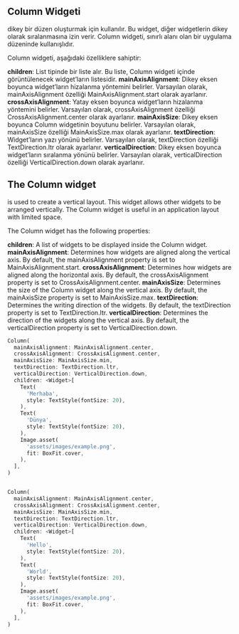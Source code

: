 ## Column Widgeti

dikey bir düzen oluşturmak için kullanılır. Bu widget, diğer widgetlerin dikey olarak sıralanmasına izin verir. Column widgeti, sınırlı alanı olan bir uygulama düzeninde kullanışlıdır.

Column widgeti, aşağıdaki özelliklere sahiptir:

**children**: List<Widget> tipinde bir liste alır. Bu liste, Column widgeti içinde görüntülenecek widget’ların listesidir.
**mainAxisAlignment**: Dikey eksen boyunca widget’ların hizalanma yöntemini belirler. Varsayılan olarak, mainAxisAlignment özelliği MainAxisAlignment.start olarak ayarlanır.
**crossAxisAlignment**: Yatay eksen boyunca widget’ların hizalanma yöntemini belirler. Varsayılan olarak, crossAxisAlignment özelliği CrossAxisAlignment.center olarak ayarlanır.
**mainAxisSize**: Dikey eksen boyunca Column widgetinin boyutunu belirler. Varsayılan olarak, mainAxisSize özelliği MainAxisSize.max olarak ayarlanır.
**textDirection**: Widget’ların yazı yönünü belirler. Varsayılan olarak, textDirection özelliği TextDirection.ltr olarak ayarlanır.
**verticalDirection**: Dikey eksen boyunca widget’ların sıralanma yönünü belirler. Varsayılan olarak, verticalDirection özelliği VerticalDirection.down olarak ayarlanır.

## The Column widget

is used to create a vertical layout. This widget allows other widgets to be arranged vertically. The Column widget is useful in an application layout with limited space.

The Column widget has the following properties:

**children**: A list of widgets to be displayed inside the Column widget.
**mainAxisAlignment**: Determines how widgets are aligned along the vertical axis. By default, the mainAxisAlignment property is set to MainAxisAlignment.start.
**crossAxisAlignment**: Determines how widgets are aligned along the horizontal axis. By default, the crossAxisAlignment property is set to CrossAxisAlignment.center.
**mainAxisSize**: Determines the size of the Column widget along the vertical axis. By default, the mainAxisSize property is set to MainAxisSize.max.
**textDirection**: Determines the writing direction of the widgets. By default, the textDirection property is set to TextDirection.ltr.
**verticalDirection**: Determines the direction of the widgets along the vertical axis. By default, the verticalDirection property is set to VerticalDirection.down.

```dart
Column(
  mainAxisAlignment: MainAxisAlignment.center,
  crossAxisAlignment: CrossAxisAlignment.center,
  mainAxisSize: MainAxisSize.min,
  textDirection: TextDirection.ltr,
  verticalDirection: VerticalDirection.down,
  children: <Widget>[
    Text(
      'Merhaba',
      style: TextStyle(fontSize: 20),
    ),
    Text(
      'Dünya',
      style: TextStyle(fontSize: 20),
    ),
    Image.asset(
      'assets/images/example.png',
      fit: BoxFit.cover,
    ),
  ],
)


Column(
  mainAxisAlignment: MainAxisAlignment.center,
  crossAxisAlignment: CrossAxisAlignment.center,
  mainAxisSize: MainAxisSize.min,
  textDirection: TextDirection.ltr,
  verticalDirection: VerticalDirection.down,
  children: <Widget>[
    Text(
      'Hello',
      style: TextStyle(fontSize: 20),
    ),
    Text(
      'World',
      style: TextStyle(fontSize: 20),
    ),
    Image.asset(
      'assets/images/example.png',
      fit: BoxFit.cover,
    ),
  ],
)
```
